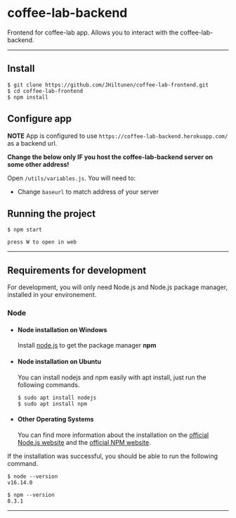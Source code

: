 # coffee-lab-backend

Frontend for coffee-lab app. Allows you to interact with the coffee-lab-backend.

---

## Install

    $ git clone https://github.com/JHiltunen/coffee-lab-frontend.git
    $ cd coffee-lab-frontend
    $ npm install

## Configure app
**NOTE** App is configured to use `https://coffee-lab-backend.herokuapp.com/` as a backend url.

**Change the below only IF you host the coffee-lab-backend server on some other address!**

Open `/utils/variables.js`. You will need to:

- Change `baseurl` to match address of your server

## Running the project

    $ npm start

    press W to open in web

---

## Requirements for development

For development, you will only need Node.js and Node.js package manager, installed in your environement.

### Node
- #### Node installation on Windows
  Install [node.js](https://nodejs.org/en/) to get the package manager **npm**

- #### Node installation on Ubuntu

  You can install nodejs and npm easily with apt install, just run the following commands.

      $ sudo apt install nodejs
      $ sudo apt install npm

- #### Other Operating Systems
  You can find more information about the installation on the [official Node.js website](https://nodejs.org/) and the [official NPM website](https://npmjs.org/).

If the installation was successful, you should be able to run the following command.

    $ node --version
    v16.14.0

    $ npm --version
    8.3.1

---

